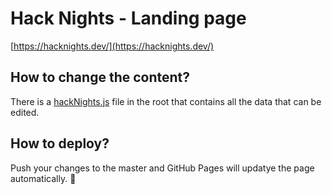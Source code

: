 # Hack Nights - Landing page
[https://hacknights.dev/](https://hacknights.dev/)

## How to change the content?
There is a [hackNights.js](https://github.com/hackupc/hack-nights-landing/blob/master/hackNights.js) file in the root that contains all the data that can be edited. 

## How to deploy?
Push your changes to the master and GitHub Pages will updatye the page automatically. 🧙
